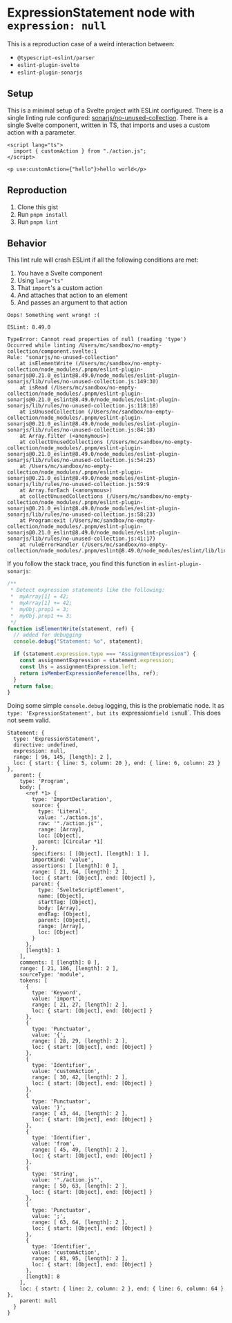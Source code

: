 # ExpressionStatement node with `expression: null`

This is a reproduction case of a weird interaction between:

- `@typescript-eslint/parser`
- `eslint-plugin-svelte`
- `eslint-plugin-sonarjs`

## Setup

This is a minimal setup of a Svelte project with ESLint configured. There is a single linting rule configured: [sonarjs/no-unused-collection](https://github.com/SonarSource/eslint-plugin-sonarjs/blob/master/docs/rules/no-unused-collection.md). There is a single Svelte component, written in TS, that imports and uses a custom action with a parameter.

```svelte
<script lang="ts">
  import { customAction } from "./action.js";
</script>

<p use:customAction={"hello"}>hello world</p>
```

## Reproduction

1. Clone this gist
2. Run `pnpm install`
3. Run `pnpm lint`

## Behavior

This lint rule will crash ESLint if all the following conditions are met:

1. You have a Svelte component
2. Using `lang="ts"`
3. That `import`'s a custom action
4. And attaches that action to an element
5. And passes an argument to that action

```
Oops! Something went wrong! :(

ESLint: 8.49.0

TypeError: Cannot read properties of null (reading 'type')
Occurred while linting /Users/mc/sandbox/no-empty-collection/component.svelte:1
Rule: "sonarjs/no-unused-collection"
    at isElementWrite (/Users/mc/sandbox/no-empty-collection/node_modules/.pnpm/eslint-plugin-sonarjs@0.21.0_eslint@8.49.0/node_modules/eslint-plugin-sonarjs/lib/rules/no-unused-collection.js:149:30)
    at isRead (/Users/mc/sandbox/no-empty-collection/node_modules/.pnpm/eslint-plugin-sonarjs@0.21.0_eslint@8.49.0/node_modules/eslint-plugin-sonarjs/lib/rules/no-unused-collection.js:118:18)
    at isUnusedCollection (/Users/mc/sandbox/no-empty-collection/node_modules/.pnpm/eslint-plugin-sonarjs@0.21.0_eslint@8.49.0/node_modules/eslint-plugin-sonarjs/lib/rules/no-unused-collection.js:84:18)
    at Array.filter (<anonymous>)
    at collectUnusedCollections (/Users/mc/sandbox/no-empty-collection/node_modules/.pnpm/eslint-plugin-sonarjs@0.21.0_eslint@8.49.0/node_modules/eslint-plugin-sonarjs/lib/rules/no-unused-collection.js:54:25)
    at /Users/mc/sandbox/no-empty-collection/node_modules/.pnpm/eslint-plugin-sonarjs@0.21.0_eslint@8.49.0/node_modules/eslint-plugin-sonarjs/lib/rules/no-unused-collection.js:59:9
    at Array.forEach (<anonymous>)
    at collectUnusedCollections (/Users/mc/sandbox/no-empty-collection/node_modules/.pnpm/eslint-plugin-sonarjs@0.21.0_eslint@8.49.0/node_modules/eslint-plugin-sonarjs/lib/rules/no-unused-collection.js:58:23)
    at Program:exit (/Users/mc/sandbox/no-empty-collection/node_modules/.pnpm/eslint-plugin-sonarjs@0.21.0_eslint@8.49.0/node_modules/eslint-plugin-sonarjs/lib/rules/no-unused-collection.js:41:17)
    at ruleErrorHandler (/Users/mc/sandbox/no-empty-collection/node_modules/.pnpm/eslint@8.49.0/node_modules/eslint/lib/linter/linter.js:1051:28)
```

If you follow the stack trace, you find this function in `eslint-plugin-sonarjs`:

```js
/**
 * Detect expression statements like the following:
 *  myArray[1] = 42;
 *  myArray[1] += 42;
 *  myObj.prop1 = 3;
 *  myObj.prop1 += 3;
 */
function isElementWrite(statement, ref) {
  // added for debugging
  console.debug("Statement: %o", statement);

  if (statement.expression.type === "AssignmentExpression") {
    const assignmentExpression = statement.expression;
    const lhs = assignmentExpression.left;
    return isMemberExpressionReference(lhs, ref);
  }
  return false;
}
```

Doing some simple `console.debug` logging, this is the problematic node. It as `type: 'ExpressionStatement', but its `expression`field is`null`. This does not seem valid.

```
Statement: {
  type: 'ExpressionStatement',
  directive: undefined,
  expression: null,
  range: [ 96, 145, [length]: 2 ],
  loc: { start: { line: 5, column: 20 }, end: { line: 6, column: 23 } },
  parent: {
    type: 'Program',
    body: [
      <ref *1> {
        type: 'ImportDeclaration',
        source: {
          type: 'Literal',
          value: './action.js',
          raw: '"./action.js"',
          range: [Array],
          loc: [Object],
          parent: [Circular *1]
        },
        specifiers: [ [Object], [length]: 1 ],
        importKind: 'value',
        assertions: [ [length]: 0 ],
        range: [ 21, 64, [length]: 2 ],
        loc: { start: [Object], end: [Object] },
        parent: {
          type: 'SvelteScriptElement',
          name: [Object],
          startTag: [Object],
          body: [Array],
          endTag: [Object],
          parent: [Object],
          range: [Array],
          loc: [Object]
        }
      },
      [length]: 1
    ],
    comments: [ [length]: 0 ],
    range: [ 21, 186, [length]: 2 ],
    sourceType: 'module',
    tokens: [
      {
        type: 'Keyword',
        value: 'import',
        range: [ 21, 27, [length]: 2 ],
        loc: { start: [Object], end: [Object] }
      },
      {
        type: 'Punctuator',
        value: '{',
        range: [ 28, 29, [length]: 2 ],
        loc: { start: [Object], end: [Object] }
      },
      {
        type: 'Identifier',
        value: 'customAction',
        range: [ 30, 42, [length]: 2 ],
        loc: { start: [Object], end: [Object] }
      },
      {
        type: 'Punctuator',
        value: '}',
        range: [ 43, 44, [length]: 2 ],
        loc: { start: [Object], end: [Object] }
      },
      {
        type: 'Identifier',
        value: 'from',
        range: [ 45, 49, [length]: 2 ],
        loc: { start: [Object], end: [Object] }
      },
      {
        type: 'String',
        value: '"./action.js"',
        range: [ 50, 63, [length]: 2 ],
        loc: { start: [Object], end: [Object] }
      },
      {
        type: 'Punctuator',
        value: ';',
        range: [ 63, 64, [length]: 2 ],
        loc: { start: [Object], end: [Object] }
      },
      {
        type: 'Identifier',
        value: 'customAction',
        range: [ 83, 95, [length]: 2 ],
        loc: { start: [Object], end: [Object] }
      },
      [length]: 8
    ],
    loc: { start: { line: 2, column: 2 }, end: { line: 6, column: 64 } },
    parent: null
  }
}
```
